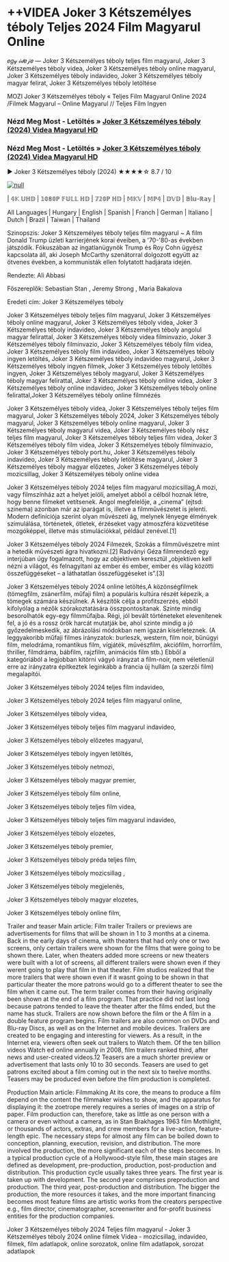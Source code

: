# ++VIDEA Joker 3 Kétszemélyes téboly Teljes 2024 Film Magyarul Online
𝑒𝑔𝓎 𝒾𝒹𝑒𝒿𝑒 — Joker 3 Kétszemélyes téboly teljes film magyarul, Joker 3 Kétszemélyes téboly videa, Joker 3 Kétszemélyes téboly online magyarul, Joker 3 Kétszemélyes téboly indavideo, Joker 3 Kétszemélyes téboly magyar felirat, Joker 3 Kétszemélyes téboly letöltése

MOZI Joker 3 Kétszemélyes téboly « Teljes Film Magyarul Online 2024 /Filmek Magyarul – Online Magyarul // Teljes Film Ingyen

### Nézd Meg Most - Letöltés » [Joker 3 Kétszemélyes téboly (2024) Videa Magyarul HD](http://love-4k.com/hu/movie/889737/joker-folie-deux.github)

### Nézd Meg Most - Letöltés » [Joker 3 Kétszemélyes téboly (2024) Videa Magyarul HD](http://love-4k.com/hu/movie/889737/joker-folie-deux.github)

▶️ Joker 3 Kétszemélyes téboly (2024) ★★★★☆ 8.7 / 10

[![null](https://static.wixstatic.com/media/855a25_043b5abeb4ae4d35ac003198e7fe56ed~mv2.gif)](http://love-4k.com/hu/movie/889737/joker-folie-deux.github)


| 𝟜𝕂 𝕌ℍ𝔻 | 𝟙𝟘𝟠𝟘ℙ 𝔽𝕌𝕃𝕃 ℍ𝔻 | 𝟟𝟚𝟘ℙ ℍ𝔻 | 𝕄𝕂𝕍 | 𝕄ℙ𝟜 | 𝔻𝕍𝔻 | 𝔹𝕝𝕦-ℝ𝕒𝕪 |

All Languages | Hungary | English | Spanish | Franch | German | Italiano | Dutch | Brazil | Taiwan | Thailand

Szinopszis: Joker 3 Kétszemélyes téboly teljes film magyarul ~ A film Donald Trump üzleti karrierjének korai éveiben, a '70-'80-as években játszódik. Fókuszában az ingatlanügynök Trump és Roy Cohn ügyész kapcsolata áll, aki Joseph McCarthy szenátorral dolgozott együtt az ötvenes években, a kommunisták ellen folytatott hadjárata idején.

Rendezte: Ali Abbasi

Főszereplők: Sebastian Stan , Jeremy Strong , Maria Bakalova

Eredeti cím: Joker 3 Kétszemélyes téboly

Joker 3 Kétszemélyes téboly teljes film magyarul, Joker 3 Kétszemélyes téboly online magyarul, Joker 3 Kétszemélyes téboly videa, Joker 3 Kétszemélyes téboly indavideo, Joker 3 Kétszemélyes téboly angolul magyar felirattal, Joker 3 Kétszemélyes téboly videa filminvazio, Joker 3 Kétszemélyes téboly filminvazio, Joker 3 Kétszemélyes téboly film videa, Joker 3 Kétszemélyes téboly film indavideo, Joker 3 Kétszemélyes téboly ingyen letöltés, Joker 3 Kétszemélyes téboly indavideo magyarul, Joker 3 Kétszemélyes téboly ingyen filmek, Joker 3 Kétszemélyes téboly letöltés ingyen, Joker 3 Kétszemélyes téboly magyarul, Joker 3 Kétszemélyes téboly magyar felirattal, Joker 3 Kétszemélyes téboly online videa, Joker 3 Kétszemélyes téboly online indavideo, Joker 3 Kétszemélyes téboly online felirattal,Joker 3 Kétszemélyes téboly online filmnézés

Joker 3 Kétszemélyes téboly videa, Joker 3 Kétszemélyes téboly teljes film magyarul, Joker 3 Kétszemélyes téboly 2024, Joker 3 Kétszemélyes téboly magyarul, Joker 3 Kétszemélyes téboly online magyarul, Joker 3 Kétszemélyes téboly magyarul videa, Joker 3 Kétszemélyes téboly rész teljes film magyarul, Joker 3 Kétszemélyes téboly teljes film videa, Joker 3 Kétszemélyes téboly film videa, Joker 3 Kétszemélyes téboly filminvazio, Joker 3 Kétszemélyes téboly port.hu, Joker 3 Kétszemélyes téboly indavideo, Joker 3 Kétszemélyes téboly letöltése magyarul, Joker 3 Kétszemélyes téboly magyar előzetes, Joker 3 Kétszemélyes téboly mozicsillag, Joker 3 Kétszemélyes téboly online videa

Joker 3 Kétszemélyes téboly 2024 teljes film magyarul mozicsillag,A mozi, vagy filmszínház azt a helyet jelöli, amelyet abból a célból hoznak létre, hogy benne filmeket vetítsenek. Angol megfelelője, a „cinema” (ejtsd: szinema) azonban már az iparágat is, illetve a filmművészetet is jelenti. Modern definíciója szerint olyan művészeti ág, melynek lényege élmények szimulálása, történetek, ötletek, érzéseket vagy atmoszféra közvetítése mozgóképpel, illetve más stimulációkkal, például zenével.[1]

Joker 3 Kétszemélyes téboly 2024 Filmezek, Szokás a filmművészetre mint a hetedik művészeti ágra hivatkozni.[2] Radványi Géza filmrendező egy interjúban úgy fogalmazott, hogy az objektíven keresztül „objektíven kell nézni a világot, és felnagyítani az ember és ember, ember és világ közötti összefüggéseket – a láthatatlan összefüggéseket is”.[3]

Joker 3 Kétszemélyes téboly 2024 online letöltés,A közönségfilmek (tömegfilm, zsánerfilm, műfaji film) a populáris kultúra részét képezik, a tömegek számára készülnek. A készítők célja a profitszerzés, ebből kifolyólag a nézők szórakoztatására összpontosítanak. Szinte mindig besorolhatók egy-egy filmműfajba. Régi, jól bevált történeteket elevenítenek fel, a jó és a rossz örök harcát mutatják be, ahol szinte mindig a jó győzedelmeskedik, az ábrázolási módokban nem igazán kísérleteznek. (A leggyakoribb műfaji filmes irányzatok: burleszk, western, film noir, bűnügyi film, melodráma, romantikus film, vígjáték, művészfilm, akciófilm, horrorfilm, thriller, filmdráma, bábfilm, rajzfilm, animációs film stb.) Ebből a kategóriából a legjobban kitörni vágyó irányzat a film-noir, nem véletlenül erre az irányzatra építkeztek leginkább a francia új hullám (a szerzői film) megalapítói.

Joker 3 Kétszemélyes téboly 2024 teljes film indavideo,

Joker 3 Kétszemélyes téboly 2024 teljes film magyarul online,

Joker 3 Kétszemélyes téboly videa,

Joker 3 Kétszemélyes téboly teljes film magyarul indavideo,

Joker 3 Kétszemélyes téboly előzetes magyarul,

Joker 3 Kétszemélyes téboly ingyen letöltés,

Joker 3 Kétszemélyes téboly netmozi,

Joker 3 Kétszemélyes téboly magyar premier,

Joker 3 Kétszemélyes téboly film online,

Joker 3 Kétszemélyes téboly teljes film videa,

Joker 3 Kétszemélyes téboly teljes film magyarul indavideo,

Joker 3 Kétszemélyes téboly elozetes,

Joker 3 Kétszemélyes téboly premier,

Joker 3 Kétszemélyes téboly préda teljes film,

Joker 3 Kétszemélyes téboly mozicsillag ,

Joker 3 Kétszemélyes téboly megjelenés,

Joker 3 Kétszemélyes téboly magyar elozetes,

Joker 3 Kétszemélyes téboly online film,

Trailer and teaser Main article: Film trailer Trailers or previews are advertisements for films that will be shown in 1 to 3 months at a cinema. Back in the early days of cinema, with theaters that had only one or two screens, only certain trailers were shown for the films that were going to be shown there. Later, when theaters added more screens or new theaters were built with a lot of screens, all different trailers were shown even if they werent going to play that film in that theater. Film studios realized that the more trailers that were shown even if it wasnt going to be shown in that particular theater the more patrons would go to a different theater to see the film when it came out. The term trailer comes from their having originally been shown at the end of a film program. That practice did not last long because patrons tended to leave the theater after the films ended, but the name has stuck. Trailers are now shown before the film or the A film in a double feature program begins. Film trailers are also common on DVDs and Blu-ray Discs, as well as on the Internet and mobile devices. Trailers are created to be engaging and interesting for viewers. As a result, in the Internet era, viewers often seek out trailers to Watch them. Of the ten billion videos Watch ed online annually in 2008, film trailers ranked third, after news and user-created videos.12 Teasers are a much shorter preview or advertisement that lasts only 10 to 30 seconds. Teasers are used to get patrons excited about a film coming out in the next six to twelve months. Teasers may be produced even before the film production is completed.

Production Main article: Filmmaking At its core, the means to produce a film depend on the content the filmmaker wishes to show, and the apparatus for displaying it: the zoetrope merely requires a series of images on a strip of paper. Film production can, therefore, take as little as one person with a camera or even without a camera, as in Stan Brakhages 1963 film Mothlight, or thousands of actors, extras, and crew members for a live-action, feature-length epic. The necessary steps for almost any film can be boiled down to conception, planning, execution, revision, and distribution. The more involved the production, the more significant each of the steps becomes. In a typical production cycle of a Hollywood-style film, these main stages are defined as development, pre-production, production, post-production and distribution. This production cycle usually takes three years. The first year is taken up with development. The second year comprises preproduction and production. The third year, post-production and distribution. The bigger the production, the more resources it takes, and the more important financing becomes most feature films are artistic works from the creators perspective e.g., film director, cinematographer, screenwriter and for-profit business entities for the production companies.

Joker 3 Kétszemélyes téboly 2024 Teljes film magyarul - Joker 3 Kétszemélyes téboly 2024 online filmek Videa - mozicsillag, indavideo, filmek, film adatlapok, online sorozatok, online film adatlapok, sorozat adatlapok
